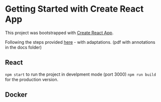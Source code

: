 # Getting Started with Create React App

This project was bootstrapped with [Create React App](https://github.com/facebook/create-react-app).

Following the steps provided [here](https://medium.com/sliit-foss/dockerizing-a-react-js-app-fbe84f214d7e) - with adaptations. (pdf with annotations in the docs folder)

## React
`npm start` to run the project in develpment mode (port 3000)
`npm run build` for the production version.

## Docker
